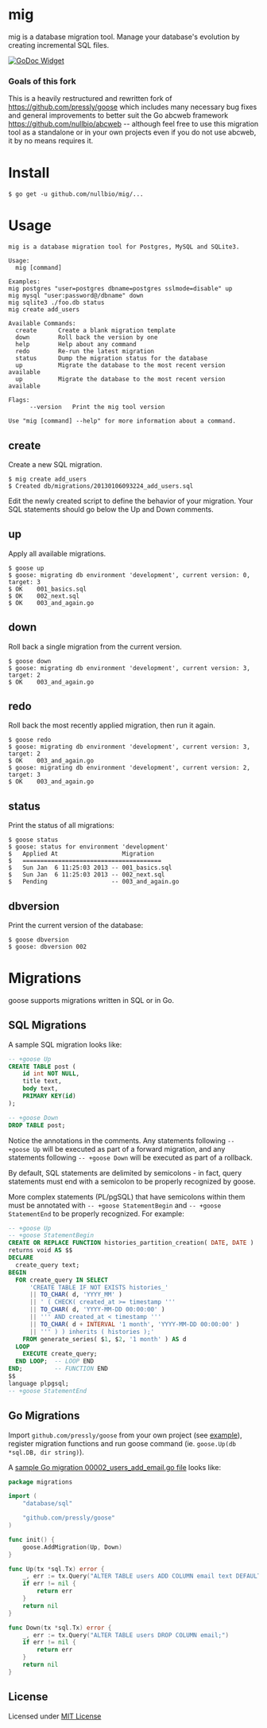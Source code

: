 # mig

mig is a database migration tool. Manage your database's evolution by creating incremental SQL files.

[![GoDoc Widget]][GoDoc]

### Goals of this fork

This is a heavily restructured and rewritten fork of https://github.com/pressly/goose
which includes many necessary bug fixes and general improvements to
better suit the Go abcweb framework https://github.com/nullbio/abcweb --
although feel free to use this migration tool as a standalone or in your own 
projects even if you do not use abcweb, it by no means requires it.

# Install

    $ go get -u github.com/nullbio/mig/...

# Usage

```
mig is a database migration tool for Postgres, MySQL and SQLite3.

Usage:
  mig [command]

Examples:
mig postgres "user=postgres dbname=postgres sslmode=disable" up
mig mysql "user:password@/dbname" down
mig sqlite3 ./foo.db status
mig create add_users

Available Commands:
  create      Create a blank migration template
  down        Roll back the version by one
  help        Help about any command
  redo        Re-run the latest migration
  status      Dump the migration status for the database
  up          Migrate the database to the most recent version available
  up          Migrate the database to the most recent version available

Flags:
      --version   Print the mig tool version

Use "mig [command] --help" for more information about a command.
```
## create

Create a new SQL migration.

    $ mig create add_users
    $ Created db/migrations/20130106093224_add_users.sql

Edit the newly created script to define the behavior of your migration. Your
SQL statements should go below the Up and Down comments.

## up

Apply all available migrations.

    $ goose up
    $ goose: migrating db environment 'development', current version: 0, target: 3
    $ OK    001_basics.sql
    $ OK    002_next.sql
    $ OK    003_and_again.go

## down

Roll back a single migration from the current version.

    $ goose down
    $ goose: migrating db environment 'development', current version: 3, target: 2
    $ OK    003_and_again.go

## redo

Roll back the most recently applied migration, then run it again.

    $ goose redo
    $ goose: migrating db environment 'development', current version: 3, target: 2
    $ OK    003_and_again.go
    $ goose: migrating db environment 'development', current version: 2, target: 3
    $ OK    003_and_again.go

## status

Print the status of all migrations:

    $ goose status
    $ goose: status for environment 'development'
    $   Applied At                  Migration
    $   =======================================
    $   Sun Jan  6 11:25:03 2013 -- 001_basics.sql
    $   Sun Jan  6 11:25:03 2013 -- 002_next.sql
    $   Pending                  -- 003_and_again.go

## dbversion

Print the current version of the database:

    $ goose dbversion
    $ goose: dbversion 002

# Migrations

goose supports migrations written in SQL or in Go.

## SQL Migrations

A sample SQL migration looks like:

```sql
-- +goose Up
CREATE TABLE post (
    id int NOT NULL,
    title text,
    body text,
    PRIMARY KEY(id)
);

-- +goose Down
DROP TABLE post;
```

Notice the annotations in the comments. Any statements following `-- +goose Up` will be executed as part of a forward migration, and any statements following `-- +goose Down` will be executed as part of a rollback.

By default, SQL statements are delimited by semicolons - in fact, query statements must end with a semicolon to be properly recognized by goose.

More complex statements (PL/pgSQL) that have semicolons within them must be annotated with `-- +goose StatementBegin` and `-- +goose StatementEnd` to be properly recognized. For example:

```sql
-- +goose Up
-- +goose StatementBegin
CREATE OR REPLACE FUNCTION histories_partition_creation( DATE, DATE )
returns void AS $$
DECLARE
  create_query text;
BEGIN
  FOR create_query IN SELECT
      'CREATE TABLE IF NOT EXISTS histories_'
      || TO_CHAR( d, 'YYYY_MM' )
      || ' ( CHECK( created_at >= timestamp '''
      || TO_CHAR( d, 'YYYY-MM-DD 00:00:00' )
      || ''' AND created_at < timestamp '''
      || TO_CHAR( d + INTERVAL '1 month', 'YYYY-MM-DD 00:00:00' )
      || ''' ) ) inherits ( histories );'
    FROM generate_series( $1, $2, '1 month' ) AS d
  LOOP
    EXECUTE create_query;
  END LOOP;  -- LOOP END
END;         -- FUNCTION END
$$
language plpgsql;
-- +goose StatementEnd
```

## Go Migrations

Import `github.com/pressly/goose` from your own project (see [example](./example/migrations-go/cmd/main.go)), register migration functions and run goose command (ie. `goose.Up(db *sql.DB, dir string)`).

A [sample Go migration 00002_users_add_email.go file](./example/migrations-go/00002_users_add_email.go) looks like:

```go
package migrations

import (
	"database/sql"

	"github.com/pressly/goose"
)

func init() {
	goose.AddMigration(Up, Down)
}

func Up(tx *sql.Tx) error {
	_, err := tx.Query("ALTER TABLE users ADD COLUMN email text DEFAULT '' NOT NULL;")
	if err != nil {
		return err
	}
	return nil
}

func Down(tx *sql.Tx) error {
	_, err := tx.Query("ALTER TABLE users DROP COLUMN email;")
	if err != nil {
		return err
	}
	return nil
}
```

## License

Licensed under [MIT License](./LICENSE)

[GoDoc]: https://godoc.org/github.com/pressly/goose
[GoDoc Widget]: https://godoc.org/github.com/pressly/goose?status.svg
